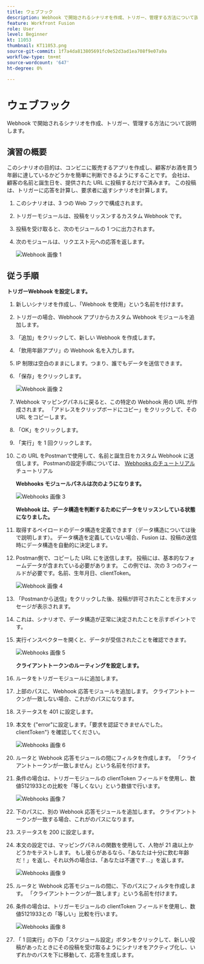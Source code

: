 ```yaml
---
title: ウェブフック
description: Webhook で開始されるシナリオを作成、トリガー、管理する方法について説明します。
feature: Workfront Fusion
role: User
level: Beginner
kt: 11053
thumbnail: KT11053.png
source-git-commit: 1f7a4da813805691fc0e52d3ad1ea708f9e07a9a
workflow-type: tm+mt
source-wordcount: '647'
ht-degree: 0%

---
```



# ウェブフック

Webhook で開始されるシナリオを作成、トリガー、管理する方法について説明します。

## 演習の概要

このシナリオの目的は、コンビニに販売するアプリを作成し、顧客がお酒を買う年齢に達しているかどうかを簡単に判断できるようにすることです。 会社は、顧客の名前と誕生日を、提供された URL に投稿するだけで済みます。 この投稿は、トリガーに応答を計算し、要求者に返すシナリオを計算します。

1. このシナリオは、3 つの Web フックで構成されます。
1. トリガーモジュールは、投稿をリッスンするカスタム Webhook です。
1. 投稿を受け取ると、次のモジュールの 1 つに出力されます。
1. 次のモジュールは、リクエスト元への応答を返します。

   ![Webhook 画像 1](../12-exercises/assets/webhooks-walkthrough-1.png)

## 従う手順

**トリガーWebhook を設定します。**

1. 新しいシナリオを作成し、「Webhook を使用」という名前を付けます。
1. トリガーの場合、Webhook アプリからカスタム Webhook モジュールを追加します。
1. 「追加」をクリックして、新しい Webhook を作成します。
1. 「飲用年齢アプリ」の Webhook 名を入力します。
1. IP 制限は空白のままにします。つまり、誰でもデータを送信できます。
1. 「保存」をクリックします。


   ![Webhook 画像 2](../12-exercises/assets/webhooks-walkthrough-2.png)

1. Webhook マッピングパネルに戻ると、この特定の Webhook 用の URL が作成されます。 「アドレスをクリップボードにコピー」をクリックして、その URL をコピーします。
1. 「OK」をクリックします。
1. 「実行」を 1 回クリックします。
1. この URL をPostmanで使用して、名前と誕生日をカスタム Webhook に送信します。 Postmanの設定手順については、 [Webhooks のチュートリアル](https://experienceleague.adobe.com/docs/workfront-learn/tutorials-workfront/fusion/beyond-basic-modules/webhooks-walkthrough.html?lang=en) チュートリアル

   **Webhooks モジュールパネルは次のようになります。**

   ![Webhooks 画像 3](../12-exercises/assets/webhooks-walkthrough-3.png)

   **Webhook は、データ構造を判断するためにデータをリッスンしている状態になりました。**

1. 取得するペイロードのデータ構造を定義できます（データ構造については後で説明します）。 データ構造を定義していない場合、Fusion は、投稿の送信時にデータ構造を自動的に決定します。
1. Postman側で、コピーした URL にを送信します。 投稿には、基本的なフォームデータが含まれている必要があります。 この例では、次の 3 つのフィールドが必要です。名前、生年月日、clientToken。

   ![Webhook 画像 4](../12-exercises/assets/webhooks-walkthrough-4.png)

1. 「Postmanから送信」をクリックした後、投稿が許可されたことを示すメッセージが表示されます。
1. これは、シナリオで、データ構造が正常に決定されたことを示すポイントです。
1. 実行インスペクターを開くと、データが受信されたことを確認できます。

   ![Webhooks 画像 5](../12-exercises/assets/webhooks-walkthrough-5.png)

   **クライアントトークンのルーティングを設定します。**

1. ルータをトリガーモジュールに追加します。
1. 上部のパスに、Webhook 応答モジュールを追加します。 クライアントトークンが一致しない場合、これがのパスになります。
1. ステータスを 401 に設定します。
1. 本文を {&quot;error&quot;に設定します。「要求を認証できませんでした。 clientToken&quot;} を確認してください。

   ![Webhooks 画像 6](../12-exercises/assets/webhooks-walkthrough-6.png)

1. ルータと Webhook 応答モジュールの間にフィルタを作成します。 「クライアントトークンが一致しません」という名前を付けます。
1. 条件の場合は、トリガーモジュールの clientToken フィールドを使用し、数値5121933との比較を「等しくない」という数値で行います。

   ![Webhooks 画像 7](../12-exercises/assets/webhooks-walkthrough-7.png)

1. 下のパスに、別の Webhook 応答モジュールを追加します。 クライアントトークンが一致する場合、これがのパスになります。
1. ステータスを 200 に設定します。
1. 本文の設定では、マッピングパネルの関数を使用して、人物が 21 歳以上かどうかをテストします。 もし彼らがあるなら、「あなたは十分に飲む年齢だ！」を返し、それ以外の場合は、「あなたは不運です…」を返します。

   ![Webhooks 画像 9](../12-exercises/assets/webhooks-walkthrough-9.png)

1. ルータと Webhook 応答モジュールの間に、下のパスにフィルタを作成します。 「クライアントトークンが一致します」という名前を付けます。
1. 条件の場合は、トリガーモジュールの clientToken フィールドを使用し、数値5121933との「等しい」比較を行います。


   ![Webhooks 画像 8](../12-exercises/assets/webhooks-walkthrough-8.png)

1. 「 1 回実行」の下の「スケジュール設定」ボタンをクリックして、新しい投稿があったときにその投稿を受け取るようにシナリオをアクティブ化し、いずれかのパスを下に移動して、応答を生成します。
